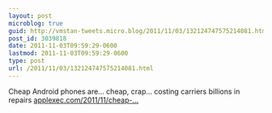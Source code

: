 ```yaml
---
layout: post
microblog: true
guid: http://vmstan-tweets.micro.blog/2011/11/03/132124747575214081.html
post_id: 3039818
date: 2011-11-03T09:59:29-0600
lastmod: 2011-11-03T09:59:29-0600
type: post
url: /2011/11/03/132124747575214081.html
---
```

Cheap Android phones are… cheap, crap… costing carriers billions in repairs <a href="http://www.applexec.com/2011/11/cheap-android-phones-are-cheap-crap/">applexec.com/2011/11/cheap-…</a>
